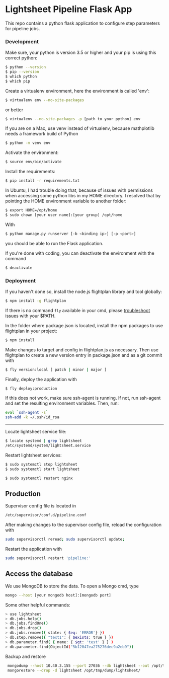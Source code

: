 # Lightsheet Pipeline Flask App

This repo contains a python flask application to configure step parameters for pipeline jobs.

### Development

Make sure, your python is version 3.5 or higher and your pip is using this correct python:

```bash
$ python --version
$ pip --version
$ which python
$ which pip
```

Create a virtualenv environment, here the environment is called 'env':

```bash
$ virtualenv env --no-site-packages
```

or better

```bash
$ virtualenv --no-site-packages -p [path to your python] env
```

If you are on a Mac, use venv instead of virtualenv, because mathplotlib needs a framework build of Python

```bash
$ python -m venv env
```

Activate the environment:

```bash
$ source env/bin/activate
```

Install the requirements:

```bash
$ pip install -r requirements.txt
```

In Ubuntu, I had trouble doing that, because of issues with permissions when accessing some python libs in my HOME directory. I resolved that by pointing the HOME environment variable to another folder:

```bash
$ export HOME=/opt/home
$ sudo chown [your user name]:[your group] /opt/home
```

With

```bash
$ python manage.py runserver [-b <binding ip>] [-p <port>]
```

you should be able to run the Flask application.

If you're done with coding, you can deactivate the environment with the command

```bash
$ deactivate
```

### Deployment

If you haven't done so, install the node.js flightplan library and tool globally:

```bash
$ npm install -g flightplan
```

If there is no command `fly` available in your cmd, please [troubleshoot](https://stackoverflow.com/questions/14803978/npm-global-path-prefix) issues with your $PATH.

In the folder where package.json is located, install the npm packages to use flightplan in your project:

```bash
$ npm install
```

Make changes to target and config in flightplan.js as necessary. Then use flightplan to create a new version entry in package.json and as a git commit with

```bash
$ fly version:local [ patch | minor | major ]
```

Finally, deploy the application with

```bash
$ fly deploy:production
```
If this does not work, make sure ssh-agent is running. If not, run ssh-agent and set the resulting environment variables. Then, run:
```bash
eval `ssh-agent -s`
ssh-add -k ~/.ssh/id_rsa
```

--------

Locate lightsheet service file:

```bash
$ locate systemd | grep lightsheet
/etc/systemd/system/lightsheet.service
```

Restart lightsheet services:

```bash
$ sudo systemctl stop lightsheet
$ sudo systemctl start lightsheet
```

```bash
$ sudo systemctl restart nginx
```

## Production
Supervisor config file is located in

```bash
/etc/supervisor/conf.d/pipeline.conf
```

After making changes to the supervisor config file, reload the configuration with

```bash
sudo supervisorctl reread; sudo supervisorctl update;
```

Restart the application with
```bash
sudo supervisorctl restart 'pipeline:'
```

## Access the database

We use MongoDB to store the data. To open a Mongo cmd, type

```bash
mongo --host [your mongodb host]:[mongodb port]
```

Some other helpful commands:
```bash
> use lightsheet
> db.jobs.help()
> db.jobs.findOne()
> db.jobs.drop()
> db.jobs.remove({ state: { $eq: 'ERROR'} })
> db.step.remove({ "text1": { $exists: true } })
> db.parameter.find( { name: { $gt: 'test' } } )
> db.parameter.find(ObjectId("5b12047ea275276dec9a2eb9"))
```

Backup and restore
```bash
 mongodump --host 10.40.3.155 --port 27036 --db lightsheet --out /opt/tmp/dump/
 mongorestore --drop -d lightsheet /opt/tmp/dump/lightsheet/
```
